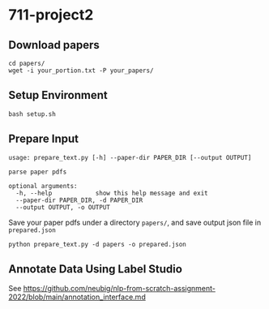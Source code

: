 # 711-project2

## Download papers
```
cd papers/
wget -i your_portion.txt -P your_papers/
```

## Setup Environment
```
bash setup.sh
```
## Prepare Input
```
usage: prepare_text.py [-h] --paper-dir PAPER_DIR [--output OUTPUT]

parse paper pdfs

optional arguments:
  -h, --help            show this help message and exit
  --paper-dir PAPER_DIR, -d PAPER_DIR
  --output OUTPUT, -o OUTPUT
```
Save your paper pdfs under a directory `papers/`, and save output json file in `prepared.json`
```
python prepare_text.py -d papers -o prepared.json
```

## Annotate Data Using Label Studio

See https://github.com/neubig/nlp-from-scratch-assignment-2022/blob/main/annotation_interface.md
